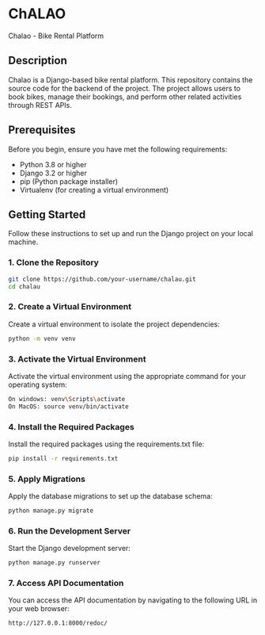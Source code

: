 # ChALAO

Chalao - Bike Rental Platform

## Description

Chalao is a Django-based bike rental platform. This repository contains the source code for the backend of the project. The project allows users to book bikes, manage their bookings, and perform other related activities through REST APIs.

## Prerequisites

Before you begin, ensure you have met the following requirements:

- Python 3.8 or higher
- Django 3.2 or higher
- pip (Python package installer)
- Virtualenv (for creating a virtual environment)

## Getting Started

Follow these instructions to set up and run the Django project on your local machine.

### 1. Clone the Repository

```bash
git clone https://github.com/your-username/chalau.git
cd chalau
```

### 2. Create a Virtual Environment

Create a virtual environment to isolate the project dependencies:

```bash
python -m venv venv
```

### 3. Activate the Virtual Environment

Activate the virtual environment using the appropriate command for your operating system:

```bash
On windows: venv\Scripts\activate
On MacOS: source venv/bin/activate
```

### 4. Install the Required Packages

Install the required packages using the requirements.txt file:

```bash
pip install -r requirements.txt
```

### 5. Apply Migrations

Apply the database migrations to set up the database schema:

```bash
python manage.py migrate
```

### 6. Run the Development Server

Start the Django development server:

```bash
python manage.py runserver
```

### 7. Access API Documentation

You can access the API documentation by navigating to the following URL in your web browser:

```bash
http://127.0.0.1:8000/redoc/
```



